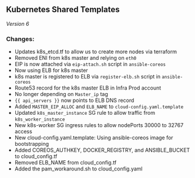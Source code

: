 ## Kubernetes Shared Templates
*Version 6*

### Changes:
* Updates k8s_etcd.tf to allow us to create more nodes via terraform
* Removed ENI from k8s master and relying on `eth0`
* EIP is now attached via `eip-attach.sh` script in `ansible-coreos`
* Now using ELB for k8s master
* k8s master is registered to ELB via `register-elb.sh` script in `ansible-coreos`
* Route53 record for the k8s master ELB in Infra Prod account
* No longer depending on `Master_ip` tag
* `{{ api_servers }}` now points to ELB DNS record
* Added `MASTER_EIP_ALLOC` and `ELB_NAME` to `cloud-config.yaml.template`
* Updated `k8s_master_instance` SG rule to allow traffic from `k8s_worker_instance`
* New k8s-worker SG ingress rules to allow nodePorts 30000 to 32767 access
* New cloud-config.yaml.template: Using ansible-coreos image for bootstrapping
* Added COREOS_AUTHKEY, DOCKER_REGISTRY, and ANSIBLE_BUCKET to cloud_config.tf
* Removed ELB_NAME from cloud_config.tf
* Added the pam_workaround.sh to cloud_config.yaml
